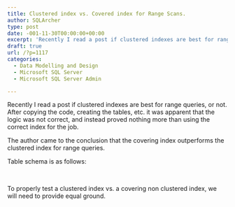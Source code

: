 ```yaml
---
title: Clustered index vs. Covered index for Range Scans.
author: SQLArcher
type: post
date: -001-11-30T00:00:00+00:00
excerpt: 'Recently I read a post if clustered indexes are best for range queries, or not. After copying the code, creating the tables, etc. it was apparent that the logic was not correct, and instead proved nothing more than using the correct index for the job.&hellip;'
draft: true
url: /?p=1117
categories:
  - Data Modelling and Design
  - Microsoft SQL Server
  - Microsoft SQL Server Admin

---
```

Recently I read a post if clustered indexes are best for range queries, or not. After copying the code, creating the tables, etc. it was apparent that the logic was not correct, and instead proved nothing more than using the correct index for the job.

The author came to the conclusion that the covering index outperforms the clustered index for range queries.

Table schema is as follows:

 

To properly test a clustered index vs. a covering non clustered index, we will need to provide equal ground.